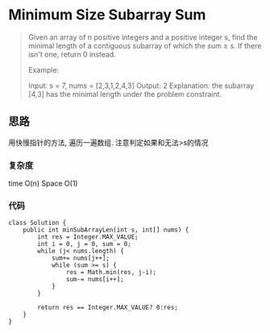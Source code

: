 # Minimum Size Subarray Sum
> Given an array of n positive integers and a positive integer s, find the minimal length of a contiguous subarray of which the sum ≥ s. If there isn't one, return 0 instead.
> 
> Example: 
> 
> Input: s = 7, nums = [2,3,1,2,4,3]
> Output: 2
> Explanation: the subarray [4,3] has the minimal length under the problem constraint.

## 思路
用快慢指针的方法, 遍历一遍数组. 注意判定如果和无法>s的情况
### 复杂度
time O(n) Space O(1)
### 代码
```
class Solution {
    public int minSubArrayLen(int s, int[] nums) {
        int res = Integer.MAX_VALUE;
        int i = 0, j = 0, sum = 0;
        while (j< nums.length) {
            sum+= nums[j++];
            while (sum >= s) {
                res = Math.min(res, j-i);
                sum-= nums[i++];
            }
        }
        
        return res == Integer.MAX_VALUE? 0:res;
    }
}

```